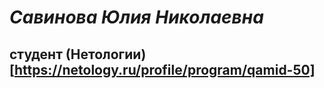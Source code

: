 # ***Савинова Юлия Николаевна***

## студент (Нетологии) [https://netology.ru/profile/program/qamid-50]

